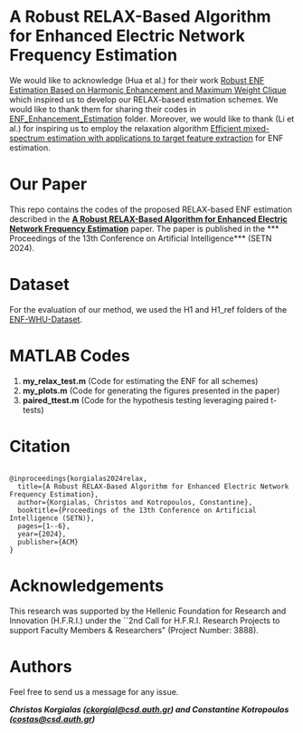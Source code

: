 # A Robust RELAX-Based Algorithm for Enhanced Electric Network Frequency Estimation

We would like to acknowledge (Hua et al.) for their work [Robust ENF Estimation Based on Harmonic Enhancement and Maximum Weight Clique](https://ieeexplore.ieee.org/abstract/document/9494518) which inspired us to develop our RELAX-based estimation schemes. We would like to thank them for sharing their codes in [ENF_Enhancement_Estimation](https://github.com/ghua-ac/ENF-WHU-Dataset/tree/master/ENF_Enhancement_Estimation) folder. Moreover, we would like to thank (Li et al.) for inspiring us to employ the relaxation algorithm [Efficient mixed-spectrum estimation with applications to target feature extraction](https://ieeexplore.ieee.org/document/540585) for ENF estimation.

# Our Paper

This repo contains the codes of the proposed RELAX-based ENF estimation described in the [**A Robust RELAX-Based Algorithm for Enhanced Electric Network Frequency Estimation**]() paper. The paper is published in the *** Proceedings of the 13th Conference on Artificial Intelligence*** (SETN 2024).

# Dataset

For the evaluation of our method, we used the H1 and H1_ref folders of the [ENF-WHU-Dataset](https://github.com/ghuawhu/ENF-WHU-Dataset/tree/master/ENF-WHU-Dataset).

# MATLAB Codes

1. **my_relax_test.m** (Code for estimating the ENF for all schemes)
2. **my_plots.m** (Code for generating the figures presented in the paper)
3. **paired_ttest.m** (Code for the hypothesis testing leveraging paired t-tests)

# Citation

```

@inproceedings{korgialas2024relax,
  title={A Robust RELAX-Based Algorithm for Enhanced Electric Network Frequency Estimation},
  author={Korgialas, Christos and Kotropoulos, Constantine},
  booktitle={Proceedings of the 13th Conference on Artificial Intelligence (SETN)},
  pages={1--6},
  year={2024},
  publisher={ACM}
}
```

# Acknowledgements

This research was supported by the Hellenic Foundation for Research and Innovation (H.F.R.I.) under the ``2nd Call for H.F.R.I. Research Projects to support Faculty Members & Researchers" (Project Number: 3888).

# Authors

Feel free to send us a message for any issue.

***Christos Korgialas (ckorgial@csd.auth.gr) and Constantine Kotropoulos (costas@csd.auth.gr)***
